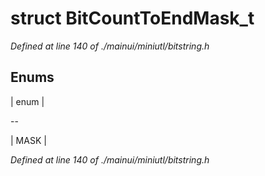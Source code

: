 # struct BitCountToEndMask_t

*Defined at line 140 of ./mainui/miniutl/bitstring.h*

## Enums

| enum  |

--

| MASK |


*Defined at line 140 of ./mainui/miniutl/bitstring.h*



